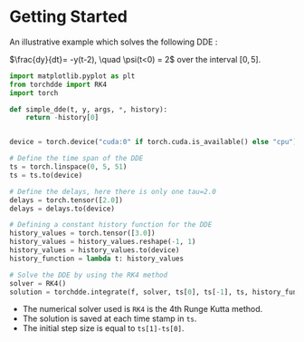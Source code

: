 # Getting Started

An illustrative example which solves the following DDE :

$\frac{dy}{dt}= -y(t-2), \quad \psi(t<0) = 2$ over the interval $[0, 5]$.

```python
import matplotlib.pyplot as plt
from torchdde import RK4
import torch

def simple_dde(t, y, args, *, history):
    return -history[0]


device = torch.device("cuda:0" if torch.cuda.is_available() else "cpu")

# Define the time span of the DDE
ts = torch.linspace(0, 5, 51)
ts = ts.to(device)

# Define the delays, here there is only one tau=2.0
delays = torch.tensor([2.0])
delays = delays.to(device)

# Defining a constant history function for the DDE
history_values = torch.tensor([3.0])
history_values = history_values.reshape(-1, 1)
history_values = history_values.to(device)
history_function = lambda t: history_values

# Solve the DDE by using the RK4 method
solver = RK4()
solution = torchdde.integrate(f, solver, ts[0], ts[-1], ts, history_function, None, dt0=ts[1]-ts[0], delays=delays)
```

- The numerical solver used is `RK4` is the 4th Runge Kutta method.
- The solution is saved at each time stamp in `ts`.
- The initial step size is equal to `ts[1]-ts[0]`.
